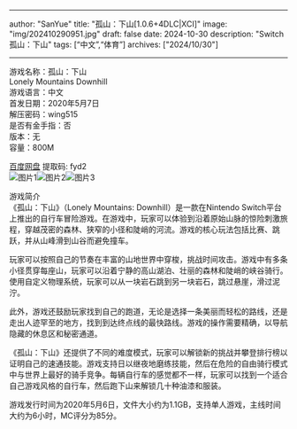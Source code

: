 
---
author: "SanYue"
title: "孤山：下山[1.0.6+4DLC|XCI]"
image: "img/202410290951.jpg"
draft: false
date: 2024-10-30
description: "Switch 孤山：下山"
tags: [“中文”,“体育”]
archives: ["2024/10/30"]

---

游戏名称：孤山：下山   
Lonely Mountains Downhill    
游戏语言：中文  
首发日期：2020年5月7日  
解压密码：wing515  
是否有金手指：否  
版本：无   
容量：800M

[百度网盘](https://pan.baidu.com/s/1h7dT9oxJb_TBkK-ZLs0mjQ) 提取码: fyd2  
![图片1](img/aa91cc826752.jpg)![图片2](img/a91cc826752.jpg)![图片3](img/45e1273dee4.jpg)  

游戏简介  
《孤山：下山》（Lonely Mountains: Downhill）是一款在Nintendo Switch平台上推出的自行车冒险游戏。在游戏中，玩家可以体验到沿着原始山脉的惊险刺激旅程，穿越茂密的森林、狭窄的小径和陡峭的河流。游戏的核心玩法包括比赛、跳跃，并从山峰滑到山谷而避免撞车。

玩家可以按照自己的节奏在丰富的山地世界中穿梭，挑战时间攻击。游戏中有多条小径贯穿每座山，玩家可以沿着宁静的高山湖泊、壮丽的森林和陡峭的峡谷骑行。使用自定义物理系统，玩家可以从一块岩石跳到另一块岩石，跳过悬崖，滑过泥泞。

此外，游戏还鼓励玩家找到自己的跑道，无论是选择一条美丽而轻松的路线，还是走出人迹罕至的地方，找到到达终点线的最快路线。游戏的操作需要精确，以导航隐藏的休息区和秘密通道。

《孤山：下山》还提供了不同的难度模式，玩家可以解锁新的挑战并攀登排行榜以证明自己的速通技能。游戏支持日以继夜地磨练技能，然后在危险的自由骑行模式中与世界上最好的骑手竞争。每辆自行车的感觉都不一样，玩家可以找到一个适合自己游戏风格的自行车，然后跑下山来解锁几十种油漆和服装。

游戏发行时间为2020年5月6日，文件大小约为1.1GB，支持单人游戏，主线时间大约为6小时，MC评分为85分。
